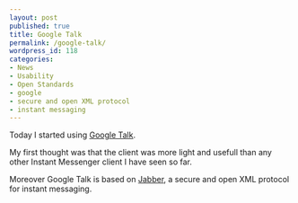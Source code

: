 ```yaml
---
layout: post
published: true
title: Google Talk
permalink: /google-talk/
wordpress_id: 118
categories:
- News
- Usability
- Open Standards
- google
- secure and open XML protocol
- instant messaging
---
```

Today I started using <a href="http://www.google.com/talk/start.html">Google Talk</a>.

My first thought was that the client was more light and usefull than any other Instant Messenger client I have seen so far.

Moreover Google Talk is based on <a href="http://www.jabber.org/">Jabber</a>, a secure and open XML protocol for instant messaging.


